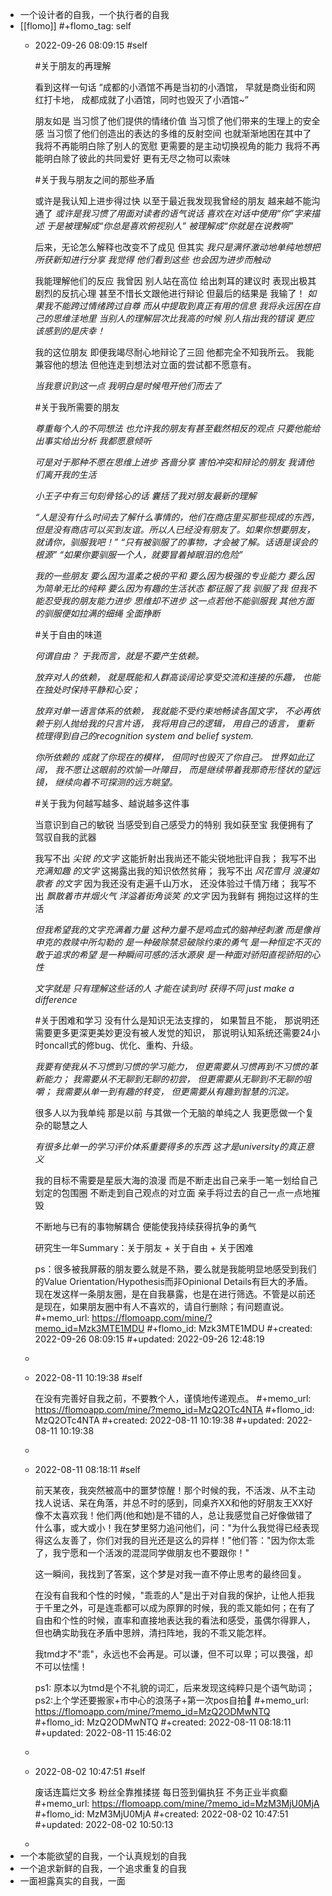 - 一个设计者的自我，一个执行者的自我
- [[flomo]]
  #+flomo_tag: self
	- 2022-09-26 08:09:15
	   #self
	  
	  
	  #关于朋友的再理解
	  
	  看到这样一句话
	  “成都的小酒馆不再是当初的小酒馆，
	  早就是商业街和网红打卡地，
	  成都成就了小酒馆，同时也毁灭了小酒馆~”
	  
	  朋友如是
	  当习惯了他们提供的情绪价值
	  当习惯了他们带来的生理上的安全感
	  当习惯了他们创造出的表达的多维的反射空间
	  也就渐渐地困在其中了
	  我将不再能明白除了别人的宽慰
	  更需要的是主动切换视角的能力
	  我将不再能明白除了彼此的共同爱好
	  更有无尽之物可以索味
	  
	  
	  #关于我与朋友之间的那些矛盾
	  
	  或许是我认知上进步得过快
	  以至于最近我发现我曾经的朋友
	  越来越不能沟通了
	  *或许是我习惯了用面对读者的语气说话*
	  *喜欢在对话中使用“你”字来描述*
	  *于是被理解成“你总是喜欢俯视别人”*
	  *被理解成“你就是在说教啊”*
	  
	  后来，无论怎么解释也改变不了成见
	  但其实
	  *我只是满怀激动地单纯地想把所获新知进行分享*
	  *我觉得*
	  *他们看到这些*
	  *也会因为进步而触动*
	  
	  我能理解他们的反应
	  我曾因 别人站在高位 给出刺耳的建议时
	  表现出极其剧烈的反抗心理
	  甚至不惜长文跟他进行辩论
	  但最后的结果是
	  我输了！
	  *如果我不能跨过情绪跨过自尊*
	  *而从中提取到真正有用的信息*
	  *我将永远困在自己的思维洼地里*
	  *当别人的理解层次比我高的时候*
	  *别人指出我的错误*
	  *更应该感到的是庆幸！*
	  
	  我的这位朋友
	  即便我竭尽耐心地辩论了三回
	  他都完全不知我所云。
	  我能兼容他的想法
	  但他连走到想法对立面的尝试都不愿意有。
	  
	  *当我意识到这一点*
	  *我明白是时候甩开他们而去了*
	  
	  
	  #关于我所需要的朋友
	  
	  *尊重每个人的不同想法*
	  *也允许我的朋友有甚至截然相反的观点*
	  *只要他能给出事实给出分析*
	  *我都愿意倾听*
	  
	  *可是对于那种不愿在思维上进步*
	  *吝啬分享 害怕冲突和辩论的朋友*
	  *我请他们离开我的生活*
	  
	  *小王子中有三句刻骨铭心的话*
	  *囊括了我对朋友最新的理解*
	  
	  *“人是没有什么时间去了解什么事情的，他们在商店里买那些现成的东西，但是没有商店可以买到友谊。所以人已经没有朋友了。如果你想要朋友，就请你，驯服我吧！”*
	  *“只有被驯服了的事物，才会被了解。话语是误会的根源”*
	  *“如果你要驯服一个人，就要冒着掉眼泪的危险”*
	  
	  *我的一些朋友*
	  *要么因为温柔之极的平和*
	  *要么因为极强的专业能力*
	  *要么因为简单无比的纯粹*
	  *要么因为有趣的生活状态*
	  *都征服了我*
	  *驯服了我*
	  *但我不能忍受我的朋友能力进步 思维却不进步*
	  *这一点若他不能驯服我*
	  *其他方面的驯服便如拉满的细绳*
	  *全面挣断*
	  
	  
	  #关于自由的味道
	  
	  *何谓自由？ 于我而言，就是不要产生依赖。*
	  
	  *放弃对人的依赖，*
	  *就是既能和人群高谈阔论享受交流和连接的乐趣，*
	  *也能在独处时保持平静和心安；*
	  
	  *放弃对单一语言体系的依赖，*
	  *我就能不受约束地畅读各国文字，*
	  *不必再依赖于别人抛给我的只言片语，*
	  *我将用自己的逻辑，*
	  *用自己的语言，*
	  *重新梳理得到自己的recognition system and belief system.*
	  
	  *你所依赖的*
	  *成就了你现在的模样，*
	  *但同时也毁灭了你自己。*
	  *世界如此辽阔，*
	  *我不愿让这眼前的欢愉一叶障目，*
	  *而是继续带着我那奇形怪状的望远镜，*
	  *继续向着不可探测的远方眺望。*
	  
	  
	  #关于我为何越写越多、越说越多这件事
	  
	  当意识到自己的敏锐
	  当感受到自己感受力的特别
	  我如获至宝
	  我便拥有了驾驭自我的武器
	  
	  我写不出 *尖锐 的文字*
	  这能折射出我尚还不能尖锐地批评自我；
	  我写不出 *充满知趣 的文字*
	  这揭露出我的知识依然贫瘠；
	  我写不出 *风花雪月 浪漫如歌者 的文字*
	  因为我还没有走遍千山万水，
	  还没体验过千情万绪；
	  我写不出 *飘散着市井烟火气 洋溢着街角谈笑 的文字*
	  因为我鲜有 拥抱过这样的生活
	  
	  *但我希望我的文字充满着力量*
	  *这种力量不是鸡血式的脑神经刺激*
	  *而是像肖申克的救赎中所勾勒的*
	  *是一种破除禁忌破除约束的勇气*
	  *是一种恒定不灭的敢于追求的希望*
	  *是一种瞬间可感的活水源泉*
	  *是一种面对骄阳直视骄阳的心性*
	  
	  *文字就是*
	  *只有理解这些话的人*
	  *才能在读到时*
	  *获得不同*
	  *just make a difference*
	  
	  
	  #关于困难和学习
	  没有什么是知识无法支撑的，
	  如果暂且不能，
	  那说明还需要更多更深更美妙更没有被人发觉的知识，
	  那说明认知系统还需要24小时oncall式的修bug、优化、重构、升级。
	  
	  *我要有使我从不习惯到习惯的学习能力，*
	  *但更需要从习惯再到不习惯的革新能力；*
	  *我需要从不无聊到无聊的初尝，*
	  *但更需要从无聊到不无聊的咀嚼；*
	  *我需要从单一到有趣的转变，*
	  *但更需要从有趣到智慧的沉淀。*
	  
	  很多人以为我单纯
	  那是以前
	  与其做一个无脑的单纯之人
	  我更愿做一个复杂的聪慧之人
	  
	  
	  *有很多比单一的学习评价体系重要得多的东西*
	  *这才是university的真正意义*
	  
	  
	  我的目标不需要是星辰大海的浪漫
	  而是不断走出自己亲手一笔一划给自己划定的包围圈
	  不断走到自己观点的对立面
	  亲手将过去的自己一点一点地摧毁
	  
	  不断地与已有的事物解耦合
	  便能使我持续获得抗争的勇气
	  
	  研究生一年Summary：关于朋友 + 关于自由 + 关于困难
	  
	  ps：很多被我屏蔽的朋友要么就是不熟，要么就是我能明显地感受到我们的Value Orientation/Hypothesis而非Opinional Details有巨大的矛盾。现在发这样一条朋友圈，是在自我暴露，也是在进行筛选。不管是以前还是现在，如果朋友圈中有人不喜欢的，请自行删除；有问题直说。
	  #+memo_url: https://flomoapp.com/mine/?memo_id=Mzk3MTE1MDU
	  #+flomo_id: Mzk3MTE1MDU
	  #+created: 2022-09-26 08:09:15
	  #+updated: 2022-09-26 12:48:19
	-
	- 2022-08-11 10:19:38
	   #self 
	  
	  在没有完善好自我之前，不要教个人，谨慎地传递观点。
	  #+memo_url: https://flomoapp.com/mine/?memo_id=MzQ2OTc4NTA
	  #+flomo_id: MzQ2OTc4NTA
	  #+created: 2022-08-11 10:19:38
	  #+updated: 2022-08-11 10:19:38
	-
	- 2022-08-11 08:18:11
	   #self
	  
	  前天某夜，我突然被高中的噩梦惊醒！那个时候的我，不活泼、从不主动找人说话、呆在角落，并总不时的感到，同桌齐XX和他的好朋友王XX好像不太喜欢我！他们两(他和她)是不错的人，总让我感觉自己好像做错了什么事，或大或小！我在梦里努力追问他们，问："为什么我觉得已经表现得这么友善了，你们对我的目光还是这么的异样！"他们答："因为你太乖了，我宁愿和一个活泼的混混同学做朋友也不要跟你！"
	  
	  这一瞬间，我找到了答案，这个梦是对我一直不停止思考的最终回复。
	  
	  在没有自我和个性的时候，"乖乖的人"是出于对自我的保护，让他人拒我于千里之外，可是连乖都可以成为原罪的时候，我的乖又能如何；在有了自由和个性的时候，直率和直接地表达我的看法和感受，虽偶尔得罪人，但也确实助我在矛盾中思辨，清扫阵地，我的不乖又能怎样。
	  
	  我tmd才不"乖"，永远也不会再是。可以谦，但不可以卑；可以畏强，却不可以怯懦！
	  
	  ps1: 原本以为tmd是个不礼貌的词汇，后来发现这纯粹只是个语气助词；
	  ps2:上个学还要搬家+市中心的浪荡子+第一次pos自拍🤳
	  #+memo_url: https://flomoapp.com/mine/?memo_id=MzQ2ODMwNTQ
	  #+flomo_id: MzQ2ODMwNTQ
	  #+created: 2022-08-11 08:18:11
	  #+updated: 2022-08-11 15:46:02
	-
	- 2022-08-02 10:47:51
	   #self
	  
	  
	  
	  废话连篇烂文多
	  粉丝全靠推揉搓
	  每日签到偏执狂
	  不务正业半疯癫
	  #+memo_url: https://flomoapp.com/mine/?memo_id=MzM3MjU0MjA
	  #+flomo_id: MzM3MjU0MjA
	  #+created: 2022-08-02 10:47:51
	  #+updated: 2022-08-02 10:50:13
	-
- 一个本能欲望的自我，一个认真规划的自我
- 一个追求新鲜的自我，一个追求重复的自我
- 一面袒露真实的自我，一面
